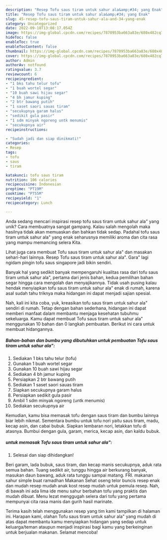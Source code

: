 ```yaml
---
description: "Resep Tofu saus tiram untuk sahur ala&amp;#34; yang Enak"
title: "Resep Tofu saus tiram untuk sahur ala&amp;#34; yang Enak"
slug: 45-resep-tofu-saus-tiram-untuk-sahur-ala-and-34-yang-enak
category: Uncategorized
date: 2022-09-18T13:08:17.054Z
image: https://img-global.cpcdn.com/recipes/7870953ba663a83e/680x482cq70/tofu-saus-tiram-untuk-sahur-ala-foto-resep-utama.jpg
hideToc: false
enableToc: true
enableTocContent: false
thumbnail: https://img-global.cpcdn.com/recipes/7870953ba663a83e/680x482cq70/tofu-saus-tiram-untuk-sahur-ala-foto-resep-utama.jpg
cover: https://img-global.cpcdn.com/recipes/7870953ba663a83e/680x482cq70/tofu-saus-tiram-untuk-sahur-ala-foto-resep-utama.jpg
author: Admin
authorAv: notfound
ratingvalue: 3.7
reviewcount: 6
recipeingredient:
- "1 bks tahu telur tofu"
- "1 buah wortel segar"
- "10 buah sawi hijau segar"
- "4 bh jamur kuping"
- "2 btr bawang putih"
- "1 saset saori sauas tiram"
- "secukupnya garam halus"
- "sedikit gula pasir"
- "1 sdm minyak ngoreng untk menumis"
- "secukupnya air"
recipeinstructions:

- "Sudah jadi dan siap dinikmati!"
categories:
- Resep
tags:
- tofu
- saus
- tiram

katakunci: tofu saus tiram 
nutrition: 106 calories
recipecuisine: Indonesian
preptime: "PT19M"
cooktime: "PT55M"
recipeyield: "1"
recipecategory: Lunch

---
```





Anda sedang mencari inspirasi resep tofu saus tiram untuk sahur ala&#34; yang unik? Cara membuatnya sangat gampang. Kalau salah mengolah maka hasilnya tidak akan memuaskan dan bahkan tidak sedap. Padahal tofu saus tiram untuk sahur ala&#34; yang enak seharusnya memiliki aroma dan cita rasa yang mampu memancing selera Kita.





Lihat juga cara membuat Tofu saus tiram untuk sahur ala&#34; dan masakan sehari-hari lainnya. Resep Tofu saus tiram untuk sahur ala&#34;. Gara&#34; lagi ngidam pingin tofu saus singapore jadi bikin sendiri.

Banyak hal yang sedikit banyak mempengaruhi kualitas rasa dari tofu saus tiram untuk sahur ala&#34;, pertama dari jenis bahan, kedua pemilihan bahan segar hingga cara mengolah dan menyajikannya. Tidak usah pusing kalau hendak menyiapkan tofu saus tiram untuk sahur ala&#34; enak di rumah, karena asal sudah tahu triknya maka hidangan ini dapat menjadi sajian spesial.






Nah, kali ini kita coba, yuk, kreasikan tofu saus tiram untuk sahur ala&#34; sendiri di rumah. Tetap dengan bahan sederhana, hidangan ini dapat memberi manfaat dalam membantu menjaga kesehatan tubuhmu sekeluarga. Kamu dapat membuat Tofu saus tiram untuk sahur ala&#34; menggunakan 10 bahan dan 0 langkah pembuatan. Berikut ini cara untuk membuat hidangannya.

<!--inarticleads1-->

##### Bahan-bahan dan bumbu yang dibutuhkan untuk pembuatan Tofu saus tiram untuk sahur ala&#34;:

1. Sediakan 1 bks tahu telur (tofu)
1. Gunakan 1 buah wortel segar
1. Gunakan 10 buah sawi hijau segar
1. Sediakan 4 bh jamur kuping
1. Persiapkan 2 btr bawang putih
1. Sediakan 1 saset saori sauas tiram
1. Siapkan secukupnya garam halus
1. Persiapkan sedikit gula pasir
1. Ambil 1 sdm minyak ngoreng (untk menumis)
1. Sediakan secukupnya air


Kemudian, kamu bisa memasak tofu dengan saus tiram dan bumbu lainnya biar lebih nikmat. Sementara bumbu untuk tofu nori yaitu saus tiram, madu, kecap asin, dan cabai bubuk. Siapkan lembaran nori, letakkan tofu di atasnya. Bumbui dengan gula, garam, merica, kecap asin, dan kaldu bubuk. 

<!--inarticleads2-->

#####  untuk memasak Tofu saus tiram untuk sahur ala&#34;:


1. Selesai dan siap dihidangkan!

Beri garam, lada bubuk, saus tiram, dan kecap manis secukupnya, aduk rata semua bahan. Tuang sedikit air, tunggu hingga air berkurang banyak, masukan daun bawang, aduk rata tunggu sampai matang. FRI. makanan sahur simple buat ramadhan Makanan Sehat oseng telor buncis resep enak dan mudah resep mudah anak kost resep mudah untuk pemula resep. Nah, di bawah ini ada lima ide menu sahur berbahan tofu yang praktis dan mudah dibuat. Menu lezat menggugah selera dari tofu yang pertama mempunyai cita rasa manis dan gurih hasil marinate. 

Terima kasih telah menggunakan resep yang tim kami tampilkan di halaman ini. Harapan kami, olahan Tofu saus tiram untuk sahur ala&#34; yang mudah di atas dapat membantu kamu menyiapkan hidangan yang sedap untuk keluarga/teman ataupun menjadi inspirasi bagi kamu yang berkeinginan untuk berjualan makanan. Selamat mencoba!
